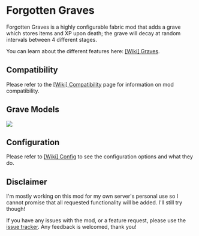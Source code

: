 # Forgotten Graves

Forgotten Graves is a highly configurable fabric mod that adds a grave which stores items and XP upon death; the grave will decay at random intervals between 4 different stages.

You can learn about the different features here: [[Wiki] Graves](https://github.com/ginsm/forgotten-graves/wiki/Graves).


## Compatibility

Please refer to the [[Wiki] Compatibility](https://github.com/ginsm/forgotten-graves/wiki/Compatibility) page for information on mod compatibility.


## Grave Models

![](https://github.com/ginsm/forgotten-graves/raw/main/docs/screenshots/GraveModels.gif)


## Configuration

Please refer to [[Wiki] Config](https://github.com/ginsm/forgotten-graves/wiki/Config) to see the configuration options and what they do.


## Disclaimer

I'm mostly working on this mod for my own server's personal use so I cannot promise that all requested functionality will be added. I'll still try though!



If you have any issues with the mod, or a feature request, please use the [issue tracker](https://github.com/ginsm/forgotten-graves/issues). Any feedback is welcomed, thank you!